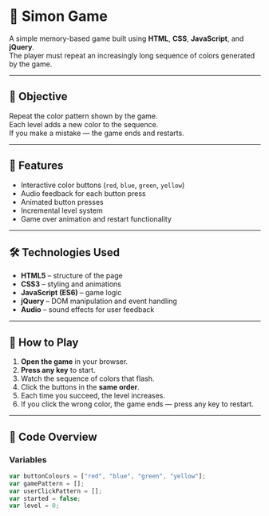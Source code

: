 # 🧠 Simon Game

A simple memory-based game built using **HTML**, **CSS**, **JavaScript**, and **jQuery**.  
The player must repeat an increasingly long sequence of colors generated by the game.

---

## 🎯 Objective

Repeat the color pattern shown by the game.  
Each level adds a new color to the sequence.  
If you make a mistake — the game ends and restarts.

---

## 🧩 Features

- Interactive color buttons (`red`, `blue`, `green`, `yellow`)
- Audio feedback for each button press  
- Animated button presses  
- Incremental level system  
- Game over animation and restart functionality  

---

## 🛠️ Technologies Used

- **HTML5** – structure of the page  
- **CSS3** – styling and animations  
- **JavaScript (ES6)** – game logic  
- **jQuery** – DOM manipulation and event handling  
- **Audio** – sound effects for user feedback  

---

## 🚀 How to Play

1. **Open the game** in your browser.  
2. **Press any key** to start.  
3. Watch the sequence of colors that flash.  
4. Click the buttons in the **same order**.  
5. Each time you succeed, the level increases.  
6. If you click the wrong color, the game ends — press any key to restart.





---

## 📜 Code Overview

### Variables

```js
var buttonColours = ["red", "blue", "green", "yellow"];
var gamePattern = [];
var userClickPattern = [];
var started = false;
var level = 0;
